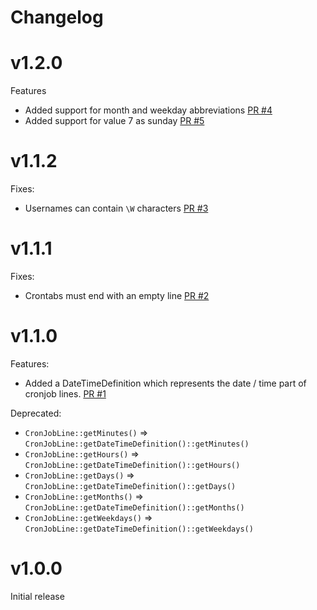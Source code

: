 # Changelog

# v1.2.0
Features
- Added support for month and weekday abbreviations [PR #4](https://github.com/mintware-de/native-cron/pull/4)
- Added support for value 7 as sunday [PR #5](https://github.com/mintware-de/native-cron/pull/5)

# v1.1.2
Fixes:
- Usernames can contain `\W` characters [PR #3](https://github.com/mintware-de/native-cron/pull/3)

# v1.1.1
Fixes:
- Crontabs must end with an empty line [PR #2](https://github.com/mintware-de/native-cron/pull/2)

# v1.1.0
Features:
- Added a DateTimeDefinition which represents the date / time part of cronjob lines. [PR #1](https://github.com/mintware-de/native-cron/pull/1)

Deprecated:
- `CronJobLine::getMinutes()` => `CronJobLine::getDateTimeDefinition()::getMinutes()`
- `CronJobLine::getHours()` => `CronJobLine::getDateTimeDefinition()::getHours()`
- `CronJobLine::getDays()` => `CronJobLine::getDateTimeDefinition()::getDays()`
- `CronJobLine::getMonths()` => `CronJobLine::getDateTimeDefinition()::getMonths()`
- `CronJobLine::getWeekdays()` => `CronJobLine::getDateTimeDefinition()::getWeekdays()`

# v1.0.0
Initial release
